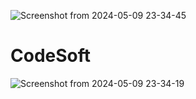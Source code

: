 ![Screenshot from 2024-05-09 23-34-45](https://github.com/Sandhya015/CodeSoft/assets/144054124/b278d680-a5bb-45d5-ac2e-63cdd8669d79)
# CodeSoft
![Screenshot from 2024-05-09 23-34-19](https://github.com/Sandhya015/CodeSoft/assets/144054124/c2b162d0-982b-4fd6-b09c-68f3bf9c2f94)
